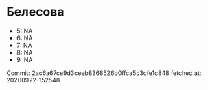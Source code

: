 # Белесова
- 5: NA
- 6: NA
- 7: NA
- 8: NA
- 9: NA

Commit: 2ac6a67ce9d3ceeb8368526b0ffca5c3cfe1c848
 fetched at: 20200922-152548
